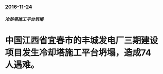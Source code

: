 ### [2016-11-24](/news/2016/11/24/index.md)

##### 冷却塔施工平台坍塌
# 中国江西省宜春市的丰城发电厂三期建设项目发生冷却塔施工平台坍塌，造成74人遇难。



